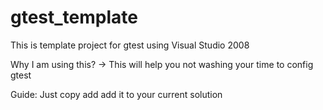 # gtest_template

This is template project for gtest using Visual Studio 2008

Why I am using this? 
-> This will help you not washing your time to config gtest

Guide: Just copy add add it to your current solution
